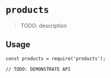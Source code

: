 # `products`

> TODO: description

## Usage

```
const products = require('products');

// TODO: DEMONSTRATE API
```

